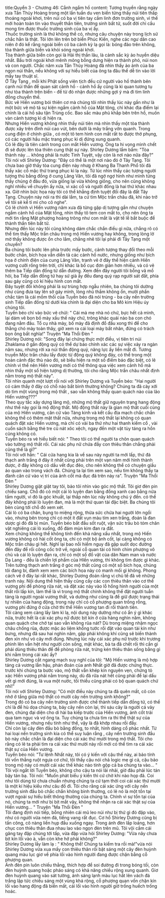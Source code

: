 title:Quyển 3 - Chương 46: Cẳnh ngắm hồ
content:
Tương truyền rằng ngày xưa Tần Thủy Hoàng trong một lần tuần du ven biển từng thấy núi tiên thấp thoáng ngoài khơi, trên núi có ba vị tiên tay cầm linh đơn trường sinh, vì thế mới hoàn toàn tin vào thuyết thần tiên, trường sinh bất tử, suốt đời chỉ cầu mong tìm được thuốc trường sinh của ba vị ấy.<br>Thuốc trường sinh là thứ không thể có, nhưng câu chuyện này trong lịch sử chắc hẳn là thật. Tôi lớn lên trên bờ biển Phúc Kiến, nghe các ngư dân cao niên ở đó kể rằng ngoài biển có ba cảnh kỳ lạ gọi là: bóng đảo trên không, tòa thành giữa biển và khói sóng ngoài khơi.<br>Tòa thành giữa biển còn gọi là Hải thị thần lâu, là cảnh sắc kỳ ảo huyền diệu nhất. Bầu trời ngoài khơi mênh mông bỗng dưng hiện ra thành phó, núi non và con người. Chắc năm xưa Tần Thủy Hoàng đã nhìn thấy ảo ảnh của ba ngọn núi thần, nếu không với sự hiểu biết của ông ta đâu thể dễ tin vào lời mấy tay thuật sĩ.<br>Ở Tây Tạng , mỗi khi Phật sống viên tịch đều cử người vào hồ thánh bên cạnh núi thần để quan sát cảnh hồ - cảnh hồ ấy cũng là kì quan tương tụ như tòa thành trên biển - để từ đó nhận được những gợi ý mà đi tìm linh đồng chuyển thế.<br>Bức vẽ Hiến vương bói thiên cơ mà chúng tôi nhìn thấy lúc này gần như là một bức vẽ mô tả sự kiện ngắm cảnh hồ của Mật tông, chỉ khác địa điểm lại chính là cái hồ sâu tận Trùng cốc. Bao sắc màu phủ khắp bên trên hồ, muôn vàn cảnh tượng kì dị hiện ra.<br>Nhưng Hiến vương không nhìn thấy núi tiên mà nhìn thấy một tòa thành được xây trên đỉnh núi cao vút, bên dưới là mây trắng vờn quanh. Trong cung điện ở chính giữa , có một tô tem hình con mắt rất to được thờ phụng, có các người hầu mặc trang phục kì dị đứng xung quanh.<br>Có lẽ đây là tiên cảnh trong con mắt Hiến vương. Ông ta hi vọng mình chết đi sẽ được lên tòa thiên cung thật sự này. Shirley Dương lẩm bẩm: "Tòa thành này ... không phải là nước Tinh Tuyệt, vậy còn là nơi nào nữa đây?"<br>Tôi nói với Shirley Dương: "Đây có thể là một nơi nào đó ở Tây Tạng. Tôi chưa bao giờ thấy tòa cung điện này nhưg ở Khang Ba Thanh Phổ tôi đã thấy xác cổ mặc thứ trang phục kì lạ này. Từ lúc nhìn thấy các tượng người tượng thú bằng đồng ở cung Lăng Vân, tôi đã ngờ ngợ hình như mình từng thấy chúng ở đâu đó, vừa giống lại vừa không giống, cho nên cũng không nghĩ nhiều về chuyện ấy nữa, vì xác cổ và người đồng là hai thứ khác nhau xa. Giờ nhìn bức họa này tôi có thể khẳng định tuyệt đối đây là đất Tây Tạng. Chuyện này nói ra thì dài lắm, ta cứ tìm Mộc trần châu đã, khi nào trở về tôi sẽ kể tỉ mỉ cho cô nghe".<br>Có lẽ chính vì Hiến vương năm xưa đã từng gặp dị tượng gần như chuyện ngắm cảnh hồ của Mật tông, nhìn thấy tô tem con mắt to, cho nên ông ta mới tin rằng Mật phượng hoàng trông như con mắt là vật tế lễ bắt buộc để thành thần tiên bất tử.<br>Nhưng đến lúc này tôi cũng không dám chắc chắn điều gì nữa, chẳng rõ có thể tìm thấy Mộc trần châu trong mộ Hiến vương hay không, trong lòng lờ mờ thấy không được ổn cho lắm, chẳng nhẽ tôi lại phải đi Tây Tạng một chuyến?<br>Ba chúng tôi bước lên phía trước mấy bước, cảnh tượng thay đổi theo mỗi bước chân, bích họa vẫn diễn tả các cảnh hồ nước, nhưng giống như bích họa ở chính điện của cung Lăng Vân, tranh vẽ ở đây thể hiện cảnh Hiến vương cưỡi rồng trên trời, chỉ khác là bố cục đơn giản hơn nhiều, và có vẽ thêm ba Tiếp dẫn đồng tử dẫn đường. Xem đến đây người tôi bỗng vã mồ hôi, ba Tiếp dẫn đồng tử hay sứ giả ấy đều đang quỳ rạp người sát đất, phía sau gáy cũng có kí hiệu hình con mắt.<br>Đây tuyệt đối không phải là sự trùng hợp ngẫu nhiên, ba chúng tôi dường như cùng đưa tay lên sờ gáy mình, lòng nhủ thầm không ổn, mười phần chắc tám là cái mồm thối của Tuyền béo đã nói trúng - ba cây nến trường sinh Tiếp dẫn đồng tử dưới kia chính là đại diện cho ba Mô kim Hiệu úy chúng tôi.<br>Tuyền béo chỉ vào bức vẽ chửi: " Cái mả mẹ nhà nó chứ, bực hết cả mình, lại dám vẽ bọn bố mày xấu thế này chứ, trông khác quái nào ba con chó đang nằm đâu. Tổ cụ nhà mày, bố mày đã định đổ đấu xong thì để cho thằng chó mày toàn thây, giờ xem ra cái loại mày bất nhân, đừng có trách bọn ông bất nghĩa!" Truyện "Ma Thổi Đèn " <br>Shirley Dương nói: "Song đây lại chứng thực một điều, vị tiên tri núi Zhaklama ở gần động quỷ có thể dự báo chính xác các sự việc xảy ra ngàn năm sau, nhưng rời xa núi thần động quỷ, năng lực ấy liền mất đi. Tương truyền Mộc trần châu lấy được từ động quỷ không đáy, có thể trong một hoàn cảnh đặc thù nào đó, sẽ biểu hiện ra một số điềm báo đặc biệt, có lẽ chính vì thế nên Hiến vương mới có thể thông qua việc xem cảnh hồ mà nhìn thấy một số hiện tượng dị thường, tôi cho rằng Mộc trần châu nhất định nằm trong mộ thất này".<br>Tôi nhìn quanh một lượt rồi nói với Shirley Dương và Tuyền béo: "Hai người có cảm thấy ở đây có chỗ nào bất bình thường không? Chúng ta đã cày xới dò tìm một vùng trong mộ thất , sao vẫn không thấy quan quách nào của lão Hiến vương???"<br>Theo quy tắc xây dựng lăng mộ, những mộ thất giữ nguyên trạng hang động như thế này gọi là mộ động thất. Mộ động thất này là gian mộ thất cuối cùng của mộ Hiến vương, căn cứ vào Táng kinh và kết cấu địa mạch chắc chắn không thể có thêm mật thất nữa, nhưng trong mộ thất lại không có quan quách đặt xác Hiến vương, mà chỉ có vài ba thứ như hai thanh kiếm cổ , vài cuốn sách bằng thẻ tre cũ nát xôc xệch, ngay đến một vật tùy táng ra hồn cũng không có.<br>Tuyền béo ra vẻ hiểu biết nói: " Theo tôi có thể người ta chôn quan quách vào tường mộ thất rồi. Cái xác phụ nữ chứa đầy con thiêu thân chẳng phải cũng thế là gì?"<br>Tôi nói với hắn: " Cái cửa hang kia là về sau này người ta mới lấp, thứ đá thạch anh trắng ở đây ít nhất cũng phải trên một vạn năm mới hình thành được, ở đây không có dấu vết đục đẽo, cho nên không thể có chuyện giấu áo quan vào trong vách đá. Chúng ta lại tìm xem sao, nếu tìm không thấy ta đành căn cứ vào vị trí của ảnh cốt mà đục đá trên này ra". Truyện "Ma Thổi Đèn " <br>Shirley Dương giật giật tay tôi, bảo tôi nhìn vào góc mộ thất. Tôi giơ đèn pin chiếu sang. Chỗ đó có một cái lò luyện đan bằng đồng xanh cao bằng nửa tầm người, vì đó là góc khuất, lại thấp nên lúc nãy không chú ý đến. có thể đây không phải lò luyện đan, mà là một thứ quan tài đặc biệt. Ba chúng tôi bèn cùng tới chỗ đó xem xét.<br>Cái lò có ba chân, bụng to miệng rộng, thừa sức chứa hai người lớn ngồi vào, nhưng bên trong chỉ có một ít đất vụn màu tím xen trắng, đoán là đan dược gì đó đã bị mủn. Tuyền béo bắt đầu sốt ruột, vận sức trâu bò tóm chân vật nghiêng cái lò xuống, đổ đám mùn kim đan ra đất.<br>Xem chừng không thể không tính đến khả năng xấu nhất, trong mộ Hiến vương không có hài cốt ông ta, chỉ có một bộ ảnh cốt, lại càng không có Mộc trần châu gì hết. Nghĩ lại bao nỗi hiểm nguy đã gặp suốt dọc đường đến đây để rồi công cốc trở về, ngoài cỗ quan tài có hình chim phượng vô chủ và cái lò luyện đan ra, chỉ có một số đồ vật của dân Nam man và nước Dạ Lang - đều là chiến lợi phẩm của HIến vương, thì không tìm được gì khác.<br>Trên tường thạch anh trắng ở góc mộ thất cũng có một số bích họa, chúng tôi đang bí, đành xem xem các bích họa này có manh mối gì không. Phong cách vẽ ở đây lại rất khác, Shirley Dương đoán rằng vị chủ tế đã vẽ những tranh này. Nội dung thể hiện thầy cũng cấy các con thiêu thân vào cơ thể vương phi để phòng rữa nát, và đặt xác này vào lỗ hổng hình người của một thất rồi lấp kín, làm thế là vì trong mộ thất chính không thể đặt người tuẫn táng là người ngoài vương thất, và dường như cũng là để giữ được trạng thái tự nhiên của hang động, trong này chỉ có cỗ phượng quan trống rỗng, vương phi đứng ở cửa chờ thi thể Hiến vương tan đi rồi thành tiên.<br>Tôi càng xem càng lấy làm kì lạ, nội dung này dường như có ẩn ý gì khác nữa, trước hết là cái xác phụ nữ được bịt kín ở cửa hàng nghìn năm, không quan quách che chở tại sao vẫn không rũa nát? Dù trong miệng nhậm ngọc châu chống rũa, được mặc áo liệm khổng tước rồi đặt vào quan tài kín như bưng, nhưng đã sau hai nghìn năm, gặp phải không khí cũng sẽ biến thành đen xỉn như vỏ cây mới đúng. Nhưng lúc nãy cái xác phụ nữ trước khi trương phình lên vẫn hệt như người còn sống, mặt khác, bà ta đã chết rồi thì cần gì phải dùng thiêu thân để đề phòng rữa nát, trứng kén thiêu thân sống bằng gì khi nằm trong cái xác ấy?<br>Shirley Dương cắt ngang mạch suy nghĩ của tôi: "Mộ Hiến vương là mộ hợp táng cả vương lẫn hậu, phán đoán của anh Nhất giờ đã được chứng thực. trước khi chúng ta bước vào, mộ thất vẫn khép kín nguyên vẹn, chứng tỏ xác Hiến vương phải nằm trong này, dù đã rữa nát hết cũng phải để lại dấu vết gì mới đúng, là vua một nước, tối thiểu cũng phải có bộ quan quách chứ nhỉ!"<br>Tôi nói với Shirley Dương: "Có một điều này chúng ta đã quên mất, cô còn nhớ ở tầng giữa mộ thất có mười cây nến trường sinh không?"<br>Trong đó có ba cây nến trường sinh được chế thành tiếp dẫn đồng tử, có thể chỉ là để hù dọa chúng ta, bảy cây nến còn lại, thì sáu cây là người cá vảy đen, chúng đại diện cho di hài ba kiếp trước của Hiến vương, ảnh cốt trải qua tam ngục và vợ ông ta. Tuy chúng ta chưa tìm ra thi thể thật sự của Hiến vương, nhưng nếu tính như thế, vậy là đã khớp nhau rồi đấy.<br>Chỉ còn lại cây đèn đầu bò bằng đồng, to nhất, hình dáng cổ phác nhất. Từ hai loại nến trường sinh kia có thể suy luận rằng , cây nến trường sinh đầu bò này chắc chắn là đại diện cho cái xác thứ mười trong mộ thất. Tôi cho rằng có lẽ ta phải tìm ra cái xác thứ mười này rồi mới có thể tìm ra cái xác thật sự của Hiến vương.<br>Tuyền béo nói: "Tư lệnh Nhất này, tôi có ý kiến với cậu thế này, ai bảo tính tôi vốn thẳng ruột ngựa cơ chứ, tôi thấy cậu nói chả logic mẹ gì cả, cậu bảo trong mộ này có mười cái xác thế khác nào tính gộp cả ba chúng ta vào... "<br>Tôi vội ngắt lời Tuyền béo, không cho cậu ta nói lải nhải, giờ đâu phải lúc tán bậy tán bạ. Tôi nói: "Muốn phát biểu ý kiến thì cứ chờ khi nào họp đã. Coi như tôi dùng từ chưa chuẩn nhưng chúng ta cứ tạm thời coi cái xác thứ mười là một kí hiệu kiểu như câu đố đi. Tôi cho rằng cái xác ứng với cây nến trường sinh đầu bò chắc chắn không bình thường, có lẽ nó là một tồn tại vượt ngoài sự hiểu biết thông thường của chúng ta. Chính vì sự tồn tại của nó, chúng ta mới như bị bịt mắt vậy, không thể nhận ra cái xác thật sự của Hiến vương... " Truyện "Ma Thổi Đèn " <br>Tôi đang định nói tiếp, bỗng nhiên cái mũ leo núi như bị thứ gì đó đập vào, như có người vừa ném đá, tiếng vang rất đục. Cơ hồ Shirley Dương cũng bị tấn công, cô nàng liền hụp đầu xuống ngay. Trong ánh đèn lấp loáng, hơn chục con thiêu thân đua nhau lao vào ngọn đèn trên mũ. Tôi vội cầm cái găng tay đập chúng tới tấp, vừa đập vừa hỏi Shirley Dương: "Vừa nãy chưa bịt kín lối vào à, vẫn còn khe hở phải không?"<br>Shirley Dương lấy làm lạ : " Không thể! Chúng ta kiểm tra rồi mà!"vừa nói Shirley Dương vừa xua mấy con thiêu thân rồi bật sáng một cây đèn huỳnh quang màu lục giơ về phía lối vào hình người đang được chặn bằng cỗ phượng quan.<br>Ánh đèn pin luôn chiếu thẳng, thích hợp để soi đường đi trong bóng tối, còn đèn huỳnh quang hoặc pháo sáng có khả năng chiếu rộng xung quanh. Giơ đèn huỳnh quang vào sát tường, ánh sáng lạnh màu lục hắt lên vách đá trắng lập tức chiếu sáng một vùng khá rộng, cỗ phượng quan vốn chặn kín lối vào hang động đã biến mất, cái lối vào hình người giờ trống huếch trống hoác.